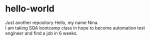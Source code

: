 # hello-world
Just another repository
Hello, my name Nina.  
I am taking SQA bootcamp class in hope to become automation test engineer and find a job in 6 weeks.
